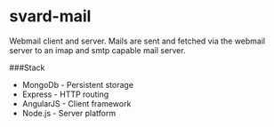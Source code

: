 svard-mail
==========

Webmail client and server. Mails are sent and fetched via the webmail server to an imap and smtp capable mail server.

###Stack

- MongoDb - Persistent storage
- Express - HTTP routing
- AngularJS - Client framework
- Node.js - Server platform
